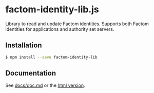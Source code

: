 # factom-identity-lib.js

Library to read and update Factom identities. Supports both Factom identities for applications and authority set servers.

## Installation

```bash
$ npm install --save factom-identity-lib
```

## Documentation

See [docs/doc.md](docs/doc.md) or the [html version](https://factom-identity.luciap.ca).

